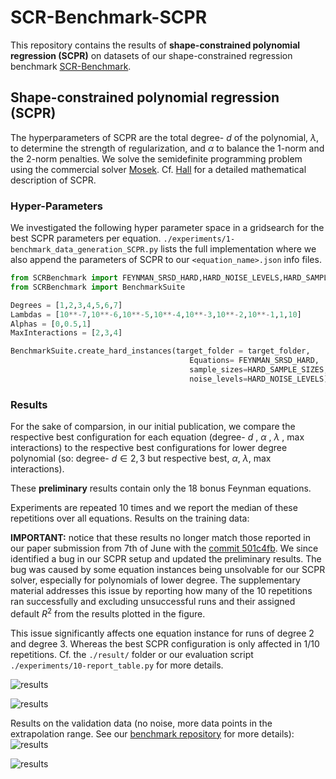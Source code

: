 # SCR-Benchmark-SCPR
This repository contains the results of **shape-constrained polynomial regression (SCPR)** on datasets of our shape-constrained regression benchmark [SCR-Benchmark](https://github.com/florianBachinger/SCR-Benchmarks-NIPS).


## Shape-constrained polynomial regression (SCPR)
The hyperparameters of SCPR are the total degree- $d$
of the polynomial, $\lambda$, to determine the strength of regularization, and $\alpha$ to
balance the 1-norm and the 2-norm penalties. We solve the semidefinite programming problem using the commercial solver [Mosek](https://www.mosek.com). Cf. [Hall](http://arks.princeton.edu/ark:/88435/dsp014m90dz20p) for a detailed
mathematical description of SCPR.

### Hyper-Parameters
We investigated the following hyper parameter space in a gridsearch for the best SCPR parameters per equation. `./experiments/1-benchmark_data_generation_SCPR.py` lists the full implementation where we also append the parameters of SCPR to our `<equation_name>.json` info files.

```python
from SCRBenchmark import FEYNMAN_SRSD_HARD,HARD_NOISE_LEVELS,HARD_SAMPLE_SIZES
from SCRBenchmark import BenchmarkSuite

Degrees = [1,2,3,4,5,6,7]
Lambdas = [10**-7,10**-6,10**-5,10**-4,10**-3,10**-2,10**-1,1,10]
Alphas = [0,0.5,1]
MaxInteractions = [2,3,4]

BenchmarkSuite.create_hard_instances(target_folder = target_folder,
                                        Equations= FEYNMAN_SRSD_HARD,
                                        sample_sizes=HARD_SAMPLE_SIZES,
                                        noise_levels=HARD_NOISE_LEVELS)
```

### Results
For the sake of comparsion, in our initial publication, we compare the respective best configuration for each equation (degree- $d$ , $\alpha$ , $\lambda$ , max interactions) to the respective best configurations for lower degree polynomial (so: degree- $d \in {2,3}$ but respective best, $\alpha$, $\lambda$, max interactions).

These **preliminary** results contain only the 18 bonus Feynman equations.

Experiments are repeated 10 times and we report the median of these repetitions over all equations.
Results on the training data:

**IMPORTANT:** notice that these results no longer match those reported in our paper submission from 7th of June with the [commit 501c4fb](https://github.com/florianBachinger/SCR-Benchmark-SCPR/commit/501c4fbf59d37b31e4d3c4eef7d328391f0da2a3). 
We since identified a bug in our SCPR setup and updated the preliminary results. 
The bug was caused by some equation instances being unsolvable for our SCPR solver, especially for polynomials of lower degree.
The supplementary material addresses this issue by reporting how many of the 10 repetitions ran successfully and excluding unsuccessful runs and their assigned default $R^2$ from the results plotted in the figure. 

This issue significantly affects one equation instance for runs of degree 2 and degree 3. Whereas the best SCPR configuration is only affected in 1/10 repetitions. Cf. the `./result/` folder or our evaluation script `./experiments/10-report_table.py` for more details.


![results](./result-figures/summary_boxplot_R2_Training.png)

![results](./results-figures/summary_pointplot_R2_Training.png)

Results on the validation data (no noise, more data points in the extrapolation range. See our [benchmark repository](https://github.com/florianBachinger/SCR-Benchmarks-NIPS) for more details):
![results](./results-figures/summary_boxplot_R2_Test.png)

![results](./results-figures/summary_pointplot_R2_Test.png)
